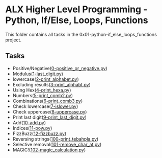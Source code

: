 # ALX Higher Level Programming - Python, If/Else, Loops, Functions

This folder contains all tasks in the 0x01-python-if_else_loops_functions project.

## Tasks

- Positive/Negative([0-positive_or_negative.py](./0-positive_or_negative.py))
- Modulus([1-last_digit.py](./1-last_digit.py))
- lowercase([2-print_alphabet.py](./2-print_alphabet.py))
- Excluding results([3-print_alphabt.py](./3-print_alphabt.py))
- Using Hex([4-print_hexa.py](./4-print_hexa.py))
- Numbers([5-print_comb2.py](./5-print_comb2.py))
- Combinations([6-print_comb3.py](./6-print_comb3.py))
- Check lowercase([7-islower.py](./7-islower.py))
- Check uppercase([8-uppercase.py](./8-uppercase.py))
- Print last digit([9-print_last_digit.py](./9-print_last_digit.py))
- Add([10-add.py](./0-positive_or_negative.py))
- Indices([11-pow.py](./11-pow.py))
- FizzBuzz([12-fizzbuzz.py](./12-fizzbuzz.py))
- Reversing strings([100-print_tebahpla.py](./100-print_tebahpla.py))
- Selective removal([101-remove_char_at.py](./101-remove_char_at.py))
- MAGIC!([102-magic_calculation.py](./102-magic_calculation.py))

